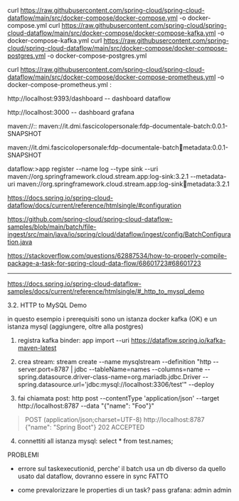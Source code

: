 curl https://raw.githubusercontent.com/spring-cloud/spring-cloud-dataflow/main/src/docker-compose/docker-compose.yml -o docker-compose.yml
curl https://raw.githubusercontent.com/spring-cloud/spring-cloud-dataflow/main/src/docker-compose/docker-compose-kafka.yml -o docker-compose-kafka.yml
curl https://raw.githubusercontent.com/spring-cloud/spring-cloud-dataflow/main/src/docker-compose/docker-compose-postgres.yml -o docker-compose-postgres.yml

curl https://raw.githubusercontent.com/spring-cloud/spring-cloud-dataflow/main/src/docker-compose/docker-compose-prometheus.yml -o docker-compose-prometheus.yml
:


http://localhost:9393/dashboard -- dashboard dataflow

http://localhost:3000  -- dashboard grafana


maven://<groupId>:<artifactId>:<version>
maven://it.dmi.fascicolopersonale:fdp-documentale-batch:0.0.1-SNAPSHOT

maven://it.dmi.fascicolopersonale:fdp-documentale-batch:jar:metadata:0.0.1-SNAPSHOT

dataflow:>app register --name log --type sink
    --uri maven://org.springframework.cloud.stream.app:log-sink:3.2.1
    --metadata-uri maven://org.springframework.cloud.stream.app:log-sink:jar:metadata:3.2.1



https://docs.spring.io/spring-cloud-dataflow/docs/current/reference/htmlsingle/#configuration


https://github.com/spring-cloud/spring-cloud-dataflow-samples/blob/main/batch/file-ingest/src/main/java/io/spring/cloud/dataflow/ingest/config/BatchConfiguration.java


https://stackoverflow.com/questions/62887534/how-to-properly-compile-package-a-task-for-spring-cloud-data-flow/68601723#68601723

--------------

https://docs.spring.io/spring-cloud-dataflow-samples/docs/current/reference/htmlsingle/#_http_to_mysql_demo

3.2. HTTP to MySQL Demo

in questo esempio i prerequisiti sono un istanza docker kafka (OK) e un istanza mysql (aggiungere, oltre alla postgres)

1. registra kafka binder: app import --uri https://dataflow.spring.io/kafka-maven-latest

2. crea stream:
stream create --name mysqlstream --definition "http --server.port=8787 | jdbc --tableName=names --columns=name --spring.datasource.driver-class-name=org.mariadb.jdbc.Driver 
--spring.datasource.url='jdbc:mysql://localhost:3306/test'" --deploy

3. fai chiamata post:
http post --contentType 'application/json' --target http://localhost:8787 --data "{\"name\": \"Foo\"}"

> POST (application/json;charset=UTF-8) http://localhost:8787 {"name": "Spring Boot"}
> 202 ACCEPTED

4. connettiti all istanza mysql: select * from test.names;



PROBLEMI
- errore sul taskexecutionid, perche' il batch usa un db diverso da quello usato dal dataflow, dovranno essere in sync FATTO

- come prevalorizzare le properties di un task?
pass grafana: admin admin
